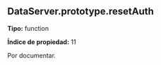 ## DataServer.prototype.resetAuth

**Tipo:** function

**Índice de propiedad:** 11

Por documentar.



